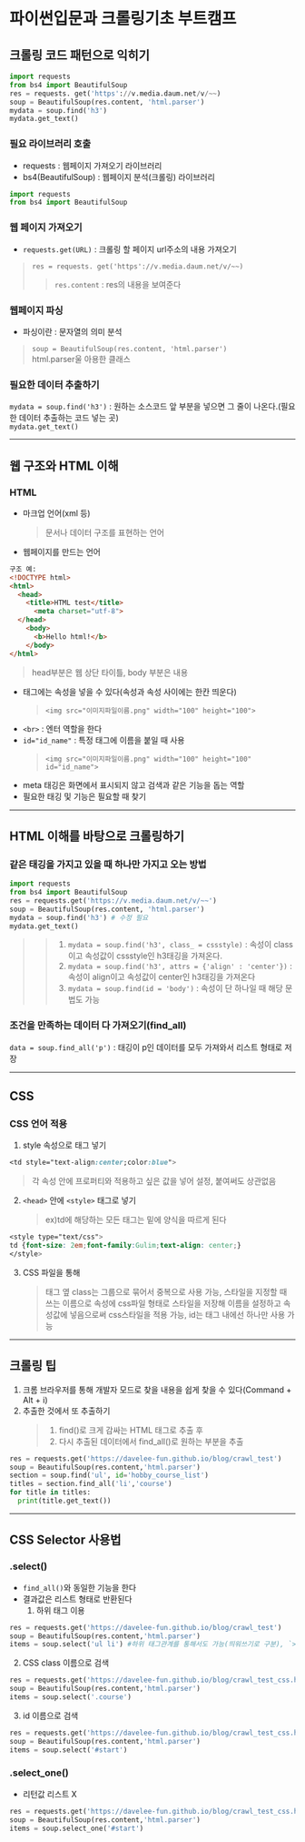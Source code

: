 # 파이썬입문과 크롤링기초 부트캠프
## 크롤링 코드 패턴으로 익히기
```python
import requests 
from bs4 import BeautifulSoup
res = requests. get('https'://v.media.daum.net/v/~~)  
soup = BeautifulSoup(res.content, 'html.parser')
mydata = soup.find('h3')
mydata.get_text()
```
### 필요 라이브러리 호출
* requests : 웹페이지 가져오기 라이브러리
* bs4(BeautifulSoup) : 웹페이지 분석(크롤링) 라이브러리
```python
import requests 
from bs4 import BeautifulSoup
``` 

### 웹 페이지 가져오기
* `requests.get(URL)` : 크롤링 할 페이지 url주소의 내용 가져오기
> `res = requests. get('https'://v.media.daum.net/v/~~)`
> > `res.content` : res의 내용을 보여준다

### 웹페이지 파싱
* 파싱이란 : 문자열의 의미 분석
> `soup = BeautifulSoup(res.content, 'html.parser')`  
> html.parser울 아용한 클래스

### 필요한 데이터 추출하기
`mydata = soup.find('h3')` : 원하는 소스코드 앞 부분을 넣으면 그 줄이 나온다.(필요한 데이터 추출하는 코드 넣는 곳)  
`mydata.get_text()`  

---

## 웹 구조와 HTML 이해
### HTML
* 마크업 언어(xml 등)
  > 문서나 데이터 구조를 표현하는 언어
* 웹페이지를 만드는 언어    
```html
구조 예:
<!DOCTYPE html>  
<html>
  <head>
    <title>HTML test</title>
      <meta charset="utf-8">
  </head>
    <body>
      <b>Hello html!</b>
    </body>
</html>
```
  > head부분은 웹 상단 타이틀, body 부분은 내용
* 태그에는 속성을 넣을 수 있다(속성과 속성 사이에는 한칸 띄운다)  
   > `<img src="이미지파일이름.png" width="100" height="100">`
* `<br>` : 엔터 역할을 한다
* `id="id_name"` : 특정 태그에 이름을 붙일 때 사용
  > `<img src="이미지파일이름.png" width="100" height="100" id="id_name">`
* meta 태깅은 화면에서 표시되지 않고 검색과 같은 기능을 돕는 역할
* 필요한 태깅 및 기능은 필요할 때 찾기

---
## HTML 이해를 바탕으로 크롤링하기
### 같은 태깅을 가지고 있을 때 하나만 가지고 오는 방법
```python
import requests 
from bs4 import BeautifulSoup
res = requests.get('https://v.media.daum.net/v/~~')
soup = BeautifulSoup(res.content, 'html.parser')  
mydata = soup.find('h3') # 수정 필요
mydata.get_text()
```
  > > 1. `mydata = soup.find('h3', class_ = cssstyle)` : 속성이 class이고 속성값이 cssstyle인 h3태깅을 가져온다.
  > > 2. `mydata = soup.find('h3', attrs = {'align' : 'center'})` : 속성이 align이고 속성값이 center인 h3태깅을 가져온다
  > > 3. `mydata = soup.find(id = 'body')` : 속성이 단 하나일 때 해당 문법도 가능

### 조건을 만족하는 데이터 다 가져오기(find_all)
`data = soup.find_all('p')` : 태깅이 p인 데이터를 모두 가져와서 리스트 형태로 저장  

 ---
## CSS
### CSS 언어 적용
1. style 속성으로 태그 넣기  
```css
<td style="text-align:center;color:blue">
``` 
  > 각 속성 안에 프로퍼티와 적용하고 싶은 값을 넣어 설정, 붙여써도 상관없음

2. `<head>` 안에 `<style>` 태그로 넣기
    > ex)td에 해당하는 모든 태그는 밑에 양식을 따르게 된다

  ```css
  <style type="text/css">
  td {font-size: 2em;font-family:Gulim;text-align: center;}
  </style>
  ```
3. CSS 파일을 통해
   >태그 옆 class는 그룹으로 묶어서 중복으로 사용 가능, 스타일을 지정할 때 쓰는 이름으로 속성에 css파일 형태로 스타일을 저장해 이름을 설정하고 속성값에 넣음으로써 css스타일을 적용 가능, id는 태그 내에선 하나만 사용 가능
---

## 크롤링 팁
1. 크롬 브라우저를 통해 개발자 모드로 찾을 내용을 쉽게 찾을 수 있다(Command + Alt + i)
2. 추출한 것에서 또 추출하기
   > 1. find()로 크게 감싸는 HTML 태그로 추출 후
   > 2. 다시 추출된 데이터에서 find_all()로 원하는 부분을 추출  
```python
res = requests.get('https://davelee-fun.github.io/blog/crawl_test')
soup = BeautifulSoup(res.content,'html.parser')  
section = soup.find('ul', id='hobby_course_list')
titles = section.find_all('li','course')
for title in titles:
  print(title.get_text())
```
---
## CSS Selector 사용법
### .select()
* `find_all()`와 동일한 기능을 한다
* 결과값은 리스트 형태로 반환된다
  1. 하위 태그 이용
```python
res = requests.get('https://davelee-fun.github.io/blog/crawl_test')
soup = BeautifulSoup(res.content,'html.parser')
items = soup.select('ul li') #하위 태그관계를 통해서도 가능(띄워쓰기로 구분), `>`는 가장 근접한 태그를 가져온다
```
  2. CSS class 이름으로 검색
```python
res = requests.get('https://davelee-fun.github.io/blog/crawl_test_css.html')
soup = BeautifulSoup(res.content,'html.parser')
items = soup.select('.course')
```
3. id 이름으로 검색
```python
res = requests.get('https://davelee-fun.github.io/blog/crawl_test_css.html')
soup = BeautifulSoup(res.content,'html.parser')
items = soup.select('#start')
```
### .select_one()
* 리턴값 리스트 X
```python
res = requests.get('https://davelee-fun.github.io/blog/crawl_test_css.html')
soup = BeautifulSoup(res.content,'html.parser')
items = soup.select_one('#start')
```